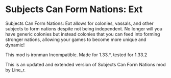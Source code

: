# Subjects Can Form Nations: Ext

Subjects Can Form Nations: Ext allows for colonies, vassals, and other subjects to form nations despite not being independent.
No longer will you have generic colonies but instead colonies that you can feed into forming stronger nations, allowing your games to become more unique and dynamic!

This mod is ironman Incompatible. Made for 1.33.*, tested for 1.33.2

This is an updated and extended version of Subjects Can Form Nations mod by Line_r.
